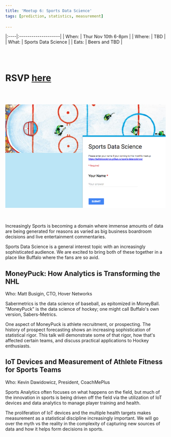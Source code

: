 ```yaml
---
title: 'Meetup 6: Sports Data Science'
tags: [prediction, statistics, measurement]

---
```





|:----|:--------------------|
| When: | Thur Nov 10th 6-8pm |
| Where:  | TBD |
| What: | Sports Data Science |
| Eats: | Beers and TBD | 

<br>
<br>

# RSVP [here](https://docs.google.com/forms/d/e/1FAIpQLSdgafFqbcI_1Yko7chKwe9uhcDALzz1wNJIDZXyupJXgd2Rmg/viewform)

<br>
<br>

![](/images/sports_sign_up.png)

<br>


Increasingly Sports is becoming a domain where immense amounts of data are being generated for reasons as varied as big business boardroom decisions and live entertainment commentaries. 

Sports Data Science is a general interest topic with an increasingly sophisticated audience. We are excited to bring both of these together in a place like Buffalo where the fans are so avid. 




## MoneyPuck: How Analytics is Transforming the NHL

Who: Matt Busigin, CTO, Hover Networks

Sabermetrics is the data science of baseball, as epitomized in MoneyBall. "MoneyPuck" is the data science of hockey; one might call Buffalo's own version, Sabers-Metrics. 

One aspect of MoneyPuck is athlete recruitment, or prospecting. The history of prospect forecasting shows an increasing sophistication of statistical rigor. This talk will demonstrate some of that rigor, how that's affected certain teams, and discuss practical applications to Hockey enthusiasts.


## IoT Devices and Measurement of Athlete Fitness for Sports Teams

Who: Kevin Dawidowicz, President, CoachMePlus

Sports Analytics often focuses on what happens on the field, but much of the innovation in sports is being driven off the field via the utilization of IoT devices and data analytics to manage player training and health.  

The proliferation of IoT devices and the multiple health targets makes measurement as a statistical discipline increasingly important.  We will go over the myth vs the reality in the complexity of capturing new sources of data and how it helps form decisions in sports. 